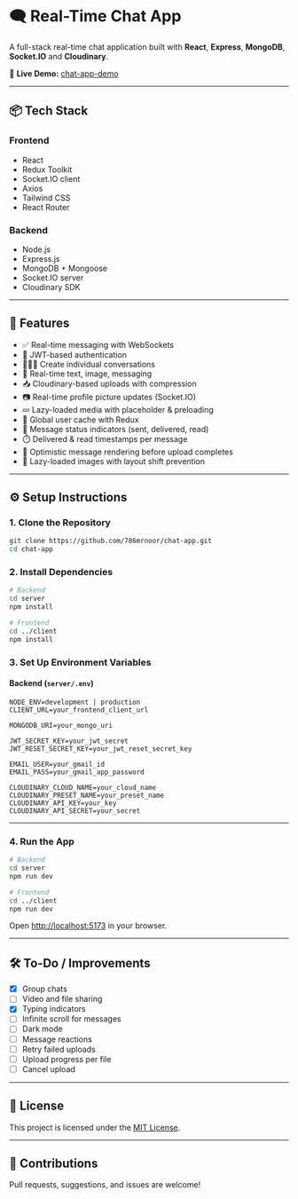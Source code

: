 # 🗨️ Real-Time Chat App

A full-stack real-time chat application built with **React**, **Express**, **MongoDB**, **Socket.IO** and **Cloudinary**.

🚀 **Live Demo:** [chat-app-demo](https://chat-app-s1u6.onrender.com/)

---

## 📦 Tech Stack

### Frontend

- React
- Redux Toolkit
- Socket.IO client
- Axios
- Tailwind CSS
- React Router

### Backend

- Node.js
- Express.js
- MongoDB + Mongoose
- Socket.IO server
- Cloudinary SDK

---

## 🚀 Features

- ✅ Real-time messaging with WebSockets
- 🔐 JWT-based authentication
- 🧑‍🤝‍🧑 Create individual conversations
- 💬 Real-time text, image, messaging
- 📥 Cloudinary-based uploads with compression
- 📷 Real-time profile picture updates (Socket.IO)
- 💤 Lazy-loaded media with placeholder & preloading
- 🧠 Global user cache with Redux
- 💬 Message status indicators (sent, delivered, read)
- ⏱️ Delivered & read timestamps per message
- 🔁 Optimistic message rendering before upload completes
- 🧠 Lazy-loaded images with layout shift prevention

---

## ⚙️ Setup Instructions

### 1. Clone the Repository

```bash
git clone https://github.com/786mrnoor/chat-app.git
cd chat-app
```

### 2. Install Dependencies

```bash
# Backend
cd server
npm install

# Frontend
cd ../client
npm install
```

### 3. Set Up Environment Variables

#### Backend (`server/.env`)

```
NODE_ENV=development | production
CLIENT_URL=your_frontend_client_url

MONGODB_URI=your_mongo_uri

JWT_SECRET_KEY=your_jwt_secret
JWT_RESET_SECRET_KEY=your_jwt_reset_secret_key

EMAIL_USER=your_gmail_id
EMAIL_PASS=your_gmail_app_password

CLOUDINARY_CLOUD_NAME=your_cloud_name
CLOUDINARY_PRESET_NAME=your_preset_name
CLOUDINARY_API_KEY=your_key
CLOUDINARY_API_SECRET=your_secret
```

---

### 4. Run the App

```bash
# Backend
cd server
npm run dev

# Frontend
cd ../client
npm run dev
```

Open [http://localhost:5173](http://localhost:5173) in your browser.

---

<!-- ## 📸 Screenshots

> Add screenshots or a demo video here

--- -->

## 🛠️ To-Do / Improvements

- [x] Group chats
- [ ] Video and file sharing
- [x] Typing indicators
- [ ] Infinite scroll for messages
- [ ] Dark mode
- [ ] Message reactions
- [ ] Retry failed uploads
- [ ] Upload progress per file
- [ ] Cancel upload
<!-- - [ ] Push notifications (web) -->

---

## 📄 License

This project is licensed under the [MIT License](LICENSE).

---

## 🙌 Contributions

Pull requests, suggestions, and issues are welcome!
